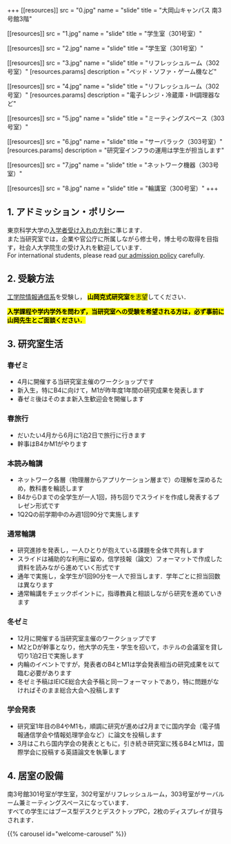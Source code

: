 +++
[[resources]]
  src = "0.jpg"
  name = "slide"
  title = "大岡山キャンパス 南3号館3階"

[[resources]]
  src = "1.jpg"
  name = "slide"
  title = "学生室（301号室）"

[[resources]]
  src = "2.jpg"
  name = "slide"
  title = "学生室（301号室）"

[[resources]]
  src = "3.jpg"
  name = "slide"
  title = "リフレッシュルーム（302号室）"
  [resources.params]
    description = "ベッド・ソファ・ゲーム機など"

[[resources]]
  src = "4.jpg"
  name = "slide"
  title = "リフレッシュルーム（302号室）"
  [resources.params]
    description = "電子レンジ・冷蔵庫・IH調理器など"

[[resources]]
  src = "5.jpg"
  name = "slide"
  title = "ミーティングスペース（303号室）"

[[resources]]
  src = "6.jpg"
  name = "slide"
  title = "サーバラック（303号室）"
  [resources.params]
    description = "研究室インフラの運用は学生が担当します"

[[resources]]
  src = "7.jpg"
  name = "slide"
  title = "ネットワーク機器（303号室）"

[[resources]]
  src = "8.jpg"
  name = "slide"
  title = "輪講室（300号室）"
+++

## 1. アドミッション・ポリシー
東京科学大学の[入学者受け入れの方針](https://admissions.isct.ac.jp/ja/013/introduction/admissions-policy)に準じます．  
また当研究室では，企業や官公庁に所属しながら修士号，博士号の取得を目指す，社会人大学院生の受け入れを歓迎しています．  
For international students, please read [our admission policy](/for-international-students) carefully.


## 2. 受験方法
[工学院情報通信系](https://educ.titech.ac.jp/ict/)を受験し，
<mark class="yellow"><b>山岡克式研究室</b>を志望</mark>してください．

<mark class="yellow"><b>入学課程や学内学外を問わず，当研究室への受験を希望される方は，必ず事前に山岡先生とご面談ください．</b></mark>

## 3. 研究室生活
### 春ゼミ
- 4月に開催する当研究室主催のワークショップです
- 新入生，特にB4に向けて，M1が昨年度1年間の研究成果を発表します
- 春ゼミ後はそのまま新入生歓迎会を開催します

### 春旅行
- だいたい4月から6月に1泊2日で旅行に行きます
- 幹事はB4かM1がやります

### 本読み輪講
- ネットワーク各層（物理層からアプリケーション層まで）の理解を深めるため，教科書を輪読します
- B4からDまでの全学生が一人1回，持ち回りでスライドを作成し発表するプレゼン形式です
- 1Q2Qの前学期中のみ週1回90分で実施します

### 通常輪講
- 研究進捗を発表し，一人ひとりが抱えている課題を全体で共有します
- スライドは補助的な利用に留め，信学技報（論文）フォーマットで作成した資料を読みながら進めていく形式です
- 通年で実施し，全学生が1回90分を一人で担当します．学年ごとに担当回数は異なります
- 通常輪講をチェックポイントに，指導教員と相談しながら研究を進めていきます

### 冬ゼミ
- 12月に開催する当研究室主催のワークショップです
- M2とDが幹事となり，他大学の先生・学生を招いて，ホテルの会議室を貸し切り1泊2日で実施します
- 内輪のイベントですが，発表者のB4とM1は学会発表相当の研究成果を以て臨む必要があります
- 冬ゼミ予稿はIEICE総合大会予稿と同一フォーマットであり，特に問題がなければそのまま総合大会へ投稿します

### 学会発表
- 研究室1年目のB4やM1も，順調に研究が進めば2月までに国内学会（電子情報通信学会や情報処理学会など）に論文を投稿します
- 3月はこれら国内学会の発表とともに，引き続き研究室に残るB4とM1は，国際学会に投稿する英語論文を執筆します

## 4. 居室の設備
南3号館301号室が学生室，302号室がリフレッシュルーム，303号室がサーバルーム兼ミーティングスペースになっています．  
すべての学生にはブース型デスクとデスクトップPC，2枚のディスプレイが貸与されます．

{{% carousel id="welcome-carousel" %}}
